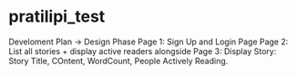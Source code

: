 # pratilipi_test

Develoment Plan
-> Design Phase
   Page 1: Sign Up and Login Page 
   Page 2: List all stories + display active readers alongside
   Page 3: Display Story: Story Title, COntent, WordCount, People Actively Reading.
